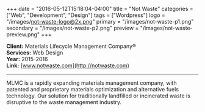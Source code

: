 +++
date = "2016-05-12T15:18:04-04:00"
title = "Not Waste"
categories = ["Web", "Development", "Design"]
tags = ["Wordpress"]
logo = "/images/not-waste-logo@2x.png"
primary = "/images/not-waste-p1.png"
secondary = "/images/not-waste-p2.png"
preview = "/images/not-waste-preview.png"
+++

**Client:**  Materials Lifecycle Management Company®  
**Services:**  Web Design  
**Year:**  2015-2016  
**Link:**  [www.notwaste.com](http://notwaste.com)

***

MLMC is a rapidly expanding materials management company, with patented and proprietary materials optimization and alternative fuels technology. Our solution for traditionally landfilled or incinerated waste is disruptive to the waste management industry.
